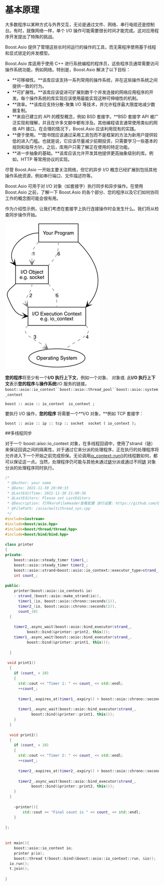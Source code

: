 # 基本原理

大多数程序以某种方式与外界交互，无论是通过文件、网络、串行电缆还是控制台。有时，就像网络一样，单个 I/O 操作可能需要很长时间才能完成。这对应用程序开发提出了特殊的挑战。

Boost.Asio 提供了管理这些长时间运行的操作的工具，而无需程序使用基于线程和显式锁定的并发模型。

Boost.Asio 库适用于使用 C++ 进行系统编程的程序员，这些程序员通常需要访问操作系统功能，例如网络。特别是，Boost.Asio 解决了以下目标：

- **可移植性。**该库应该支持一系列常用的操作系统，并在这些操作系统之间提供一致的行为。
- **可扩展性。**该库应该促进可扩展到数千个并发连接的网络应用程序的开发。每个操作系统的库实现应该使用最能实现这种可伸缩性的机制。
- **效率。**该库应支持分散-聚集 I/O 等技术，并允许程序最大限度地减少数据复制。
- **来自已建立的 API 的模型概念，例如 BSD 套接字。**BSD 套接字 API 被广泛实现和理解，并且在许多文献中都有涉及。其他编程语言通常使用类似的网络 API 接口。在合理的情况下，Boost.Asio 应该利用现有的实践。
- **便于使用。**图书馆应该通过采用工具包而不是框架的方法为新用户提供较低的进入门槛。也就是说，它应该尽量减少前期投资，只需要学习一些基本的规则和指导方针。之后，库用户只需了解正在使用的特定功能。
- **进一步抽象的基础。**该库应该允许开发其他提供更高抽象级别的库。例如，HTTP 等常用协议的实现。

尽管 Boost.Asio 一开始主要关注网络，但它的异步 I/O 概念已经扩展到包括其他操作系统资源，例如串行端口、文件描述符等。

Boost.Asio 可用于对 I/O 对象（如套接字）执行同步和异步操作。在使用 Boost.Asio 之前，了解一下 Boost.Asio 的各个部分、您的程序以及它们如何协同工作的概念图可能会很有用。

作为介绍性示例，让我们考虑在套接字上执行连接操作时会发生什么。我们将从检查同步操作开始。

![同步操作](.\img\22.png)

**您的程序**将至少有一个**I/O 执行上下文**，例如一个对象、 对象或. 此**I/O 执行上下文**表示**您的程序**与**操作系统**I/O 服务的链接。 `boost::asio::io_context``boost::asio::thread_pool``boost::asio::system_context`

```
boost :: asio :: io_context  io_context ;
```

要执行 I/O 操作，**您的程序** 将需要一个**I/O 对象，**例如 TCP 套接字：

```
boost :: asio :: ip :: tcp :: socket  socket ( io_context );
```

##多线程同步

对于一个 boost::aiso::io_context 对象，在多线程回调中，使用了strand（链）来保证回调之间的隔离性，对于通过它来分派的处理程序，正在执行的处理程序将允许进入下一个开始之前完成担保。无论调用[io_context::run()](https://www.boost.org/doc/libs/1_77_0/doc/html/boost_asio/reference/io_context/run.html)的线程数如何，都可以保证这一点。当然，处理程序仍可能与其他未通过[链](https://www.boost.org/doc/libs/1_77_0/doc/html/boost_asio/reference/strand.html)分派或通过不同[链](https://www.boost.org/doc/libs/1_77_0/doc/html/boost_asio/reference/strand.html) 对象分派的处理程序同时执行。

```c++
/*
 * @Author: your name
 * @Date: 2021-11-30 20:00:33
 * @LastEditTime: 2021-11-30 21:09:36
 * @LastEditors: Please set LastEditors
 * @Description: 打开koroFileHeader查看配置 进行设置: https://github.com/OBKoro1/koro1FileHeader/wiki/%E9%85%8D%E7%BD%AE
 * @FilePath: /asio/multithread_syn.cpp
 */
#include<iostream>
#include<boost/asio.hpp>
#include<boost/thread/thread.hpp>
#include<boost/bind/bind.hpp>

class printer
{
private:
    boost::asio::steady_timer timer1_;
    boost::asio::steady_timer timer2_;
    boost::asio::strand<boost::asio::io_context::executor_type>strand_;
    int count_;

public:
    printer(boost::asio::io_context& io)
    : strand_(boost::asio::make_strand(io)),
      timer1_(io, boost::asio::chrono::seconds(1)),
      timer2_(io, boost::asio::chrono::seconds(1)),
      count_(0)
  {
      
    timer2_.async_wait(boost::asio::bind_executor(strand_,
          boost::bind(&printer::print2, this)));
    timer1_.async_wait(boost::asio::bind_executor(strand_,
          boost::bind(&printer::print1, this)));

  }

 void print1()
  {
    if (count_ < 10)
    {
      std::cout << "Timer 1: " << count_ << std::endl;
      ++count_;

      timer1_.expires_at(timer1_.expiry() + boost::asio::chrono::seconds(1));

      timer1_.async_wait(boost::asio::bind_executor(strand_,
            boost::bind(&printer::print1, this)));
    }
  }

  void print2()
  {
    if (count_ < 10)
    {
      std::cout << "Timer 2: " << count_ << std::endl;
      ++count_;

      timer2_.expires_at(timer2_.expiry() + boost::asio::chrono::seconds(1));

      timer2_.async_wait(boost::asio::bind_executor(strand_,
            boost::bind(&printer::print2, this)));
    }
  }
  
    ~printer(){
        std::cout << "Final count is " << count_ << std::endl;
    }

};


int main(){
    boost::asio::io_context io;
    printer p(io);
    boost::thread t(boost::bind(&boost::asio::io_context::run, &io));
  io.run();
  t.join();

}
```



